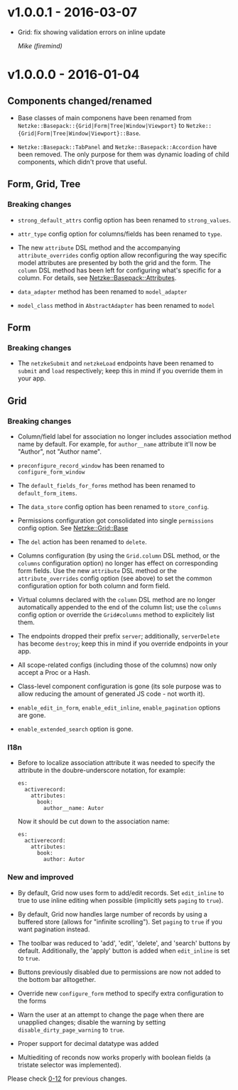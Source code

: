 # v1.0.0.1 - 2016-03-07

*   Grid: fix showing validation errors on inline update

    *Mike (firemind)*

# v1.0.0.0 - 2016-01-04

## Components changed/renamed

*   Base classes of main componens have been renamed from `Netzke::Basepack::{Grid|Form|Tree|Window|Viewport}` to `Netzke::{Grid|Form|Tree|Window|Viewport}::Base`.

*   `Netzke::Basepack::TabPanel` and `Netzke::Basepack::Accordion` have been removed. The only purpose for them was dynamic loading of child components, which didn't prove that useful.

## Form, Grid, Tree

### Breaking changes

*   `strong_default_attrs` config option has been renamed to `strong_values`.

*   `attr_type` config option for columns/fields has been renamed to `type`.

*   The new `attribute` DSL method and the accompanying `attribute_overrides` config option allow reconfiguring the way specific model attributes are presented by both the grid and the form. The `column` DSL method has been left for configuring what's specific for a column. For details, see [Netzke::Basepack::Attributes](http://www.rubydoc.info/github/netzke/netzke-basepack/Netzke/Basepack/Attributes).

*   `data_adapter` method has been renamed to `model_adapter`

*   `model_class` method in `AbstractAdapter` has been renamed to `model`

## Form

### Breaking changes

*   The `netzkeSubmit` and `netzkeLoad` endpoints have been renamed to `submit` and `load` respectively; keep this in mind if you override them in your app.

## Grid

### Breaking changes

*   Column/field label for association no longer includes association method name by default. For example, for
    `author__name` attribute it'll now be "Author", not "Author  name".

*   `preconfigure_record_window` has been renamed to `configure_form_window`

*   The `default_fields_for_forms` method has been renamed to `default_form_items`.

*   The `data_store` config option has been renamed to `store_config`.

*   Permissions configuration got consolidated into single `permissions` config option. See [Netzke::Grid::Base](http://www.rubydoc.info/github/netzke/netzke-basepack/Netzke/Grid/Base)

*   The `del` action has been renamed to `delete`.

*   Columns configuration (by using the `Grid.column` DSL method, or the `columns` configuration option) no longer has effect on corresponding form fields. Use the new `attribute` DSL method or the `attribute_overrides` config option (see above) to set the common configuration option for both column and form field.

*   Virtual columns declared with the `column` DSL method are no longer automatically appended to the end of the column
    list; use the `columns` config option or override the `Grid#columns` method to explicitely list them.

*   The endpoints dropped their prefix `server`; additionally, `serverDelete` has become `destroy`; keep this in mind if you override endpoints in your app.

*   All scope-related configs (including those of the columns) now only accept a Proc or a Hash.

*   Class-level component configuration is gone (its sole purpose was to allow reducing the amount of generated JS code - not worth it).

*   `enable_edit_in_form`, `enable_edit_inline`, `enable_pagination` options are gone.

*   `enable_extended_search` option is gone.

### I18n

*   Before to localize association attribute it was needed to specify the attribute in the doubre-underscore notation,
    for example:


        es:
          activerecord:
            attributes:
              book:
                author__name: Autor

    Now it should be cut down to the association name:

        es:
          activerecord:
            attributes:
              book:
                author: Autor

### New and improved

*   By default, Grid now uses form to add/edit records. Set `edit_inline` to true to use inline editing when possible (implicitly sets `paging` to `true`).

*   By default, Grid now handles large number of records by using a buffered store (allows for "infinite scrolling"). Set `paging` to `true` if you want pagination instead.

*   The toolbar was reduced to 'add', 'edit', 'delete', and 'search' buttons by default. Additionally, the 'apply' button is added when `edit_inline` is set to `true`.

*   Buttons previously disabled due to permissions are now not added to the bottom bar alltogether.

*   Override new `configure_form` method to specify extra configuration to the forms

*   Warn the user at an attempt to change the page when there are unapplied changes; disable the warning by setting `disable_dirty_page_warning` to `true`.

*   Proper support for decimal datatype was added

*   Multiediting of reconds now works properly with boolean fields (a tristate selector was implemented).

Please check [0-12](https://github.com/netzke/netzke-basepack/blob/0-12/CHANGELOG.md) for previous changes.
